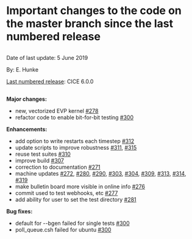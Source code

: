 # Important changes to the code on the master branch since the last numbered release
 
## 

Date of last update:  5 June 2019

By:  E. Hunke

[Last numbered release](https://github.com/CICE-Consortium/CICE/releases): CICE 6.0.0 

## 

**Major changes:**
* new, vectorized EVP kernel [#278](https://github.com/CICE-Consortium/CICE/pull/278)
* refactor code to enable bit-for-bit testing [#300](https://github.com/CICE-Consortium/CICE/pull/300)

**Enhancements:**
* add option to write restarts each timestep [#312](https://github.com/CICE-Consortium/CICE/pull/312)
* update scripts to improve robustness [#311](https://github.com/CICE-Consortium/CICE/pull/311), [#315](https://github.com/CICE-Consortium/CICE/pull/315)
* reuse test suites [#310](https://github.com/CICE-Consortium/CICE/pull/310)
* improve build [#307](https://github.com/CICE-Consortium/CICE/pull/307)
* correction to documentation [#271](https://github.com/CICE-Consortium/CICE/pull/271)
* machine updates [#272](https://github.com/CICE-Consortium/CICE/pull/272), [#280](https://github.com/CICE-Consortium/CICE/pull/280), [#290](https://github.com/CICE-Consortium/CICE/pull/290), [#303](https://github.com/CICE-Consortium/CICE/pull/303), [#304](https://github.com/CICE-Consortium/CICE/pull/304), [#309](https://github.com/CICE-Consortium/CICE/pull/309), [#313](https://github.com/CICE-Consortium/CICE/pull/313), [#314](https://github.com/CICE-Consortium/CICE/pull/314), [#319](https://github.com/CICE-Consortium/CICE/pull/319)
* make bulletin board more visible in online info [#276](https://github.com/CICE-Consortium/CICE/pull/276)
* commit used to test webhooks, etc [#277](https://github.com/CICE-Consortium/CICE/pull/277)
* add ability for user to set the test directory [#281](https://github.com/CICE-Consortium/CICE/pull/281)

**Bug fixes:**
* default for --bgen failed for single tests [#300](https://github.com/CICE-Consortium/CICE/pull/300)
* poll_queue.csh failed for ubuntu [#300](https://github.com/CICE-Consortium/CICE/pull/300)